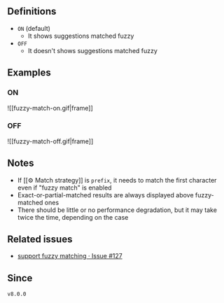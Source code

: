 ## Definitions

- `ON` (default)
    - It shows suggestions matched fuzzy
- `OFF`
    - It doesn't shows suggestions matched fuzzy

## Examples

### ON

![[fuzzy-match-on.gif|frame]]

### OFF

![[fuzzy-match-off.gif|frame]]

## Notes

- If [[⚙️ Match strategy]] is `prefix`, it needs to match the first character even if "fuzzy match" is enabled
- Exact-or-partial-matched results are always displayed above fuzzy-matched ones
- There should be little or no performance degradation, but it may take twice the time, depending on the case

## Related issues

- [support fuzzy matching · Issue \#127](https://github.com/tadashi-aikawa/obsidian-various-complements-plugin/issues/127)

## Since

`v8.0.0`